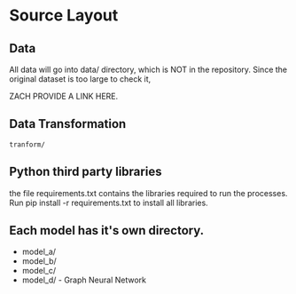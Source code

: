 # Source Layout

## Data
All data will go into data/ directory, which is NOT in the repository. 
Since the original dataset is too large to check it, 


ZACH PROVIDE A LINK HERE.

## Data Transformation
    tranform/

## Python third party libraries
the file requirements.txt contains the libraries required to run the processes.
Run pip install -r requirements.txt to install all libraries.

## Each model has it's own directory.
  - model_a/
  - model_b/
  - model_c/
  - model_d/
        - Graph Neural Network
 

